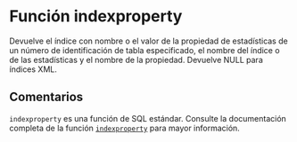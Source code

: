 ﻿---
Autogenerated: true
---

# Función  indexproperty

Devuelve el índice con nombre o el valor de la propiedad de estadísticas de un número de identificación de tabla especificado, el nombre del índice o de las estadísticas y el nombre de la propiedad. Devuelve NULL para índices XML.

## Comentarios 

`indexproperty` es una función de SQL estándar. Consulte la documentación completa de la función [`indexproperty`](https://learn.microsoft.com/es-es/sql/t-sql/functions/indexproperty-transact-sql) para mayor información.
